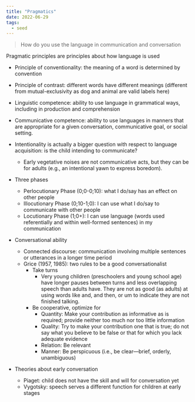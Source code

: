 ```yaml
---
title: "Pragmatics"
date: 2022-06-29
tags:
  - seed
---
```


> How do you use the language in communication and conversation

Pragmatic principles are principles about how language is used

- Principle of conventionality: the meaning of a word is determined by convention
- Principle of contrast: different words have different meanings (different from mutual-exclusivity as dog and animal are valid labels here)

- Linguistic competence: ability to use language in grammatical ways, including in production and comprehension
- Communicative competence: ability to use languages in manners that are appropriate for a given conversation, communicative goal, or social setting.
- Intentionality is actually a bigger question with respect to language acquisition: is the child intending to communicate?
  - Early vegetative noises are not communicative acts, but they can be for adults (e.g., an intentional yawn to express boredom).
- Three phases
  - Perlocutionary Phase (0;0-0;10): what I do/say has an effect on other people
  - Illocutionary Phase (0;10-1;0): I can use what I do/say to communicate with other people
  - Locutionary Phase (1;0+): I can use language (words used referentially and within well-formed sentences) in my communication
- Conversational ability
  - Connected discourse: communication involving multiple sentences or utterances in a longer time period
  - Grice (1957, 1985): two rules to be a good conversationalist
    - Take turns
      - Very young children (preschoolers and young school age) have longer pauses between turns and less overlapping speech than adults have. They are not as good (as adults) at using words like and, and then, or um to indicate they are not finished talking.
    - Be cooperative, optimize for
      - Quantity: Make your contribution as informative as is required; provide neither too much nor too little information
      - Quality: Try to make your contribution one that is true; do not say what you believe to be false or that for which you lack adequate evidence
      - Relation: Be relevant
      - Manner: Be perspicuous (i.e., be clear—brief, orderly, unambiguous)
- Theories about early conversation
  - Piaget: child does not have the skill and will for conversation yet
  - Vygotsky: speech serves a different function for children at early stages
